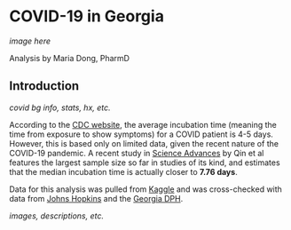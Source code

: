 # COVID-19 in Georgia
_image here_

Analysis by Maria Dong, PharmD

## Introduction
_covid bg info, stats, hx, etc._

According to the [CDC website](https://www.cdc.gov/coronavirus/2019-ncov/hcp/clinical-guidance-management-patients.html), the average incubation time (meaning the time from exposure to show symptoms) for a COVID patient is 4-5 days. However, this is based only on limited data, given the recent nature of the COVID-19 pandemic. A recent study in [Science Advances](https://advances.sciencemag.org/content/6/33/eabc1202) by Qin et al features the largest sample size so far in studies of its kind, and estimates that the median incubation time is actually closer to **7.76 days**.

Data for this analysis was pulled from [Kaggle](https://www.kaggle.com/sudalairajkumar/covid19-in-usa?select=us_states_covid19_daily.csv) and was cross-checked with data from [Johns Hopkins](https://coronavirus.jhu.edu/region/us/georgia) and the [Georgia DPH](https://dph.georgia.gov/covid-19-daily-status-report).

_images, descriptions, etc._
